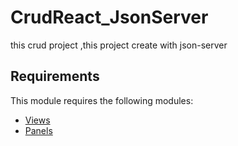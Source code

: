 # CrudReact_JsonServer
this crud project ,this project create with json-server
## Requirements

This module requires the following modules:

- [Views](https://www.drupal.org/project/views)
- [Panels](https://www.drupal.org/project/panels)
